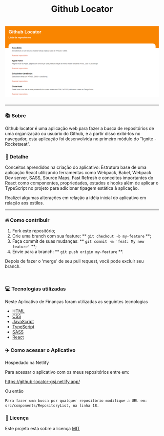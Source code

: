 <h1 align="center">Github Locator</h1>
<h1 align="center"><img src="./src/images/github-locator-home-desktop.PNG"></h1>

<hr>

### 📚 Sobre

Github locator é uma aplicação web para fazer a busca de repositórios de uma organização ou usuário do Github, e a partir disso exibi-los no navegador, esta aplicação foi desenvolvida no primeiro módulo do "Ignite - Rocketseat".

### 🎨 Detalhe

Conceitos aprendidos na criação do aplicativo: Estrutura base de uma aplicação React utilizando ferramentas como Webpack, Babel, Webpack Dev server, SASS, Source Maps, Fast Refresh e conceitos importantes do React como componentes, propriedades, estados e hooks além de aplicar o TypeScript no projeto para adicionar tipagem estática à aplicação.<br>

Realizei algumas alterações em relação a idéia inicial do aplicativo em relação aos estilos.

<hr>

### 🔥 Como contribuir

1. Fork este repositório;
2. Crie uma branch com sua feature: ** `git checkout -b my-feature` **;
3. Faça commit de suas mudanças: ** `git commit -m 'feat: My new feature'` **;
4. Envie para a branch: ** `git push origin my-feature` **.

Depois de fazer o 'merge' de seu pull request, você pode excluir seu branch.

<br>


### 💻 Tecnologias utilizadas

Neste Aplicativo de Finanças foram utilizadas as seguintes tecnologias

- [HTML](https://www.w3schools.com/html/)
- [CSS](https://www.w3schools.com/css/)
- [JavaScript](https://www.w3schools.com/js/)
- [TypeScript](https://www.typescriptlang.org/)
- [SASS](https://sass-lang.com/)
- [React](https://pt-br.reactjs.org/)

### ✈️ Como acessar o Aplicativo 

Hospedado na Netlify

Para acessar o aplicativo com os meus repositórios entre em:

https://github-locator-gsj.netlify.app/

Ou então 

```
Para fazer uma busca por qualquer repositório modifique a URL em: src/components/RepositoryList, na linha 18.
```

### 📃 Licença

Este projeto está sobre a licença <a href="https://github.com/GilbertoASJ/Github-locator/blob/main/LICENSE">MIT</a>